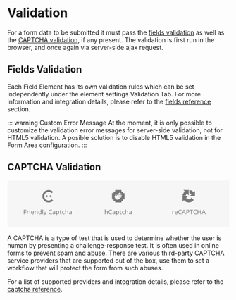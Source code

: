 # Validation

For a form data to be submitted it must pass the [fields validation](#fields-validation) as well as the [CAPTCHA validation](#captcha-validation), if any present. The validation is first run in the browser, and once again via server-side ajax request.

## Fields Validation

Each Field Element has its own validation rules which can be set independently under the element settings Validation Tab. For more information and integration details, please refer to the [fields reference](./fields/) section.

::: warning Custom Error Message
At the moment, it is only possible to customize the validation error messages for server-side validation, not for HTML5 validation. A posible solution is to disable HTML5 validation in the Form Area configuration.
:::

## CAPTCHA Validation

![Captcha Elements](./assets/captcha-elements.webp)

A CAPTCHA is a type of test that is used to determine whether the user is human by presenting a challenge-response test. It is often used in online forms to prevent spam and abuse. There are various third-party CAPTCHA service providers that are supported out of the box, use them to set a workflow that will protect the form from such abuses.

For a list of supported providers and integration details, please refer to the [captcha reference](./captcha/).
